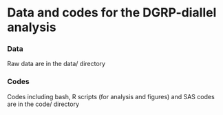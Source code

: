 # Data and codes for the DGRP-diallel analysis

### Data

Raw data are in the data/ directory

### Codes

Codes including bash, R scripts (for analysis and figures) and SAS codes are in the code/ directory
